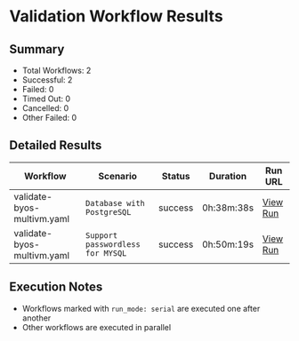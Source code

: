 # Validation Workflow Results

## Summary
- Total Workflows: 2
- Successful: 2
- Failed: 0
- Timed Out: 0
- Cancelled: 0
- Other Failed: 0

## Detailed Results

| Workflow | Scenario | Status | Duration | Run URL |
|----------|----------|---------|-----------|----------|
| validate-byos-multivm.yaml | `Database with PostgreSQL` | success | 0h:38m:38s | [View Run](https://github.com/azure-javaee/rhel-jboss-templates/actions/runs/17208732618) |
| validate-byos-multivm.yaml | `Support passwordless for MYSQL` | success | 0h:50m:19s | [View Run](https://github.com/azure-javaee/rhel-jboss-templates/actions/runs/17209653159) |


## Execution Notes
- Workflows marked with `run_mode: serial` are executed one after another
- Other workflows are executed in parallel
